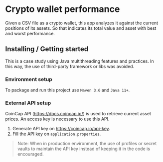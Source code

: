 # Crypto wallet performance

Given a CSV file as a crypto wallet, this app analyzes it against the current positions of its assets. So that indicates its total value and asset with best and worst performance.

## Installing / Getting started

This is a case study using Java multithreading features and practices. In this way, the use of third-party framework or libs was avoided.

### Environment setup
To package and run this project use `Maven 3.6` and `Java 11+`.

### External API setup
CoinCap API (https://docs.coincap.io/) is used to retrieve current asset prices. An access key is necessary to use this API.

1. Generate API key on https://coincap.io/api-key.
2. Fill the API key on `application.properties`.

> Note: When in production environment, the use of profiles or secret vaults to maintain the API key instead of keeping it in the code is encouraged.
